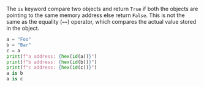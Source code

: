 The `is` keyword compare two objects and return `True` if both the objects are pointing to the same memory address else return `False`. This is not the same as the equality (`==`) operator, which compares the actual value stored in the object.

```python
a = "Foo"
b = "Bar"
c = a
print(f"a address: {hex(id(a))}")
print(f"b address: {hex(id(b))}")
print(f"c address: {hex(id(c))}")
a is b
a is c
```